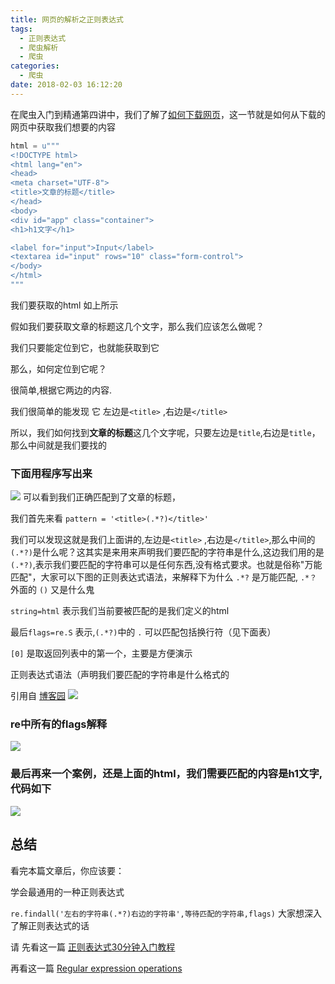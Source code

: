 ```yaml
---
title: 网页的解析之正则表达式
tags:
  - 正则表达式
  - 爬虫解析
  - 爬虫
categories:
  - 爬虫
date: 2018-02-03 16:12:20
---
```


在爬虫入门到精通第四讲中，我们了解了[如何下载网页](https://zhuanlan.zhihu.com/p/25198314)，这一节就是如何从下载的网页中获取我们想要的内容

```python
html = u"""
<!DOCTYPE html>
<html lang="en">
<head>
<meta charset="UTF-8">
<title>文章的标题</title>
</head>
<body>
<div id="app" class="container">
<h1>h1文字</h1>

<label for="input">Input</label>
<textarea id="input" rows="10" class="form-control">
</body>
</html>
"""
```
我们要获取的html 如上所示

假如我们要获取文章的标题这几个文字，那么我们应该怎么做呢？

我们只要能定位到它，也就能获取到它

那么，如何定位到它呢？

很简单,根据它两边的内容.

我们很简单的能发现 它 左边是`<title>` ,右边是`</title>`

所以，我们如何找到**文章的标题**这几个文字呢，只要左边是`title`,右边是`title`，那么中间就是我们要找的

### 下面用程序写出来
![](http://ww1.sinaimg.cn/large/cfc08357gy1fo3bdrpj36j20pc06t0vc.jpg)
可以看到我们正确匹配到了文章的标题，

我们首先来看 `pattern = '<title>(.*?)</title>'`

我们可以发现这就是我们上面讲的,左边是`<title>` ,右边是`</title>`,那么中间的`(.*?)`是什么呢？这其实是来用来声明我们要匹配的字符串是什么,这边我们用的是`(.*?)`,表示我们要匹配的字符串可以是任何东西,没有格式要求。也就是俗称"万能匹配"，大家可以下图的正则表达式语法，来解释下为什么 `.*?` 是万能匹配, `.*？` 外面的 `()` 又是什么鬼

`string=html` 表示我们当前要被匹配的是我们定义的html

最后`flags=re.S` 表示,`(.*?)`中的 `.` 可以匹配包括换行符（见下面表）

`[0]` 是取返回列表中的第一个，主要是方便演示

正则表达式语法（声明我们要匹配的字符串是什么格式的

引用自 [博客园](http://www.cnblogs.com/huxi/archive/2010/07/04/1771073.html)
![](http://ww1.sinaimg.cn/large/cfc08357gy1fo3bjp97onj20m71brb29.jpg)
### re中所有的flags解释
![](http://ww1.sinaimg.cn/large/cfc08357gy1fo3bkoxu6yj20nc0bbaj8.jpg)

### 最后再来一个案例，还是上面的html，我们需要匹配的内容是h1文字,代码如下

![](http://ww1.sinaimg.cn/large/cfc08357gy1fo3bl72ixxj20qs0fqq8h.jpg)

## 总结
看完本篇文章后，你应该要：

学会最通用的一种正则表达式

`re.findall('左右的字符串(.*?)右边的字符串',等待匹配的字符串,flags)`
大家想深入了解正则表达式的话

请 先看这一篇 [正则表达式30分钟入门教程](http://deerchao.net/tutorials/regex/regex.htm)

再看这一篇 [Regular expression operations](https://docs.python.org/2/library/re.html)